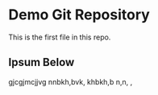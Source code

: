 # Demo Git Repository

This is the first file in this repo.

## Ipsum Below

gjcgjmcjjvg nnbkh,bvk, khbkh,b
n,n, ,